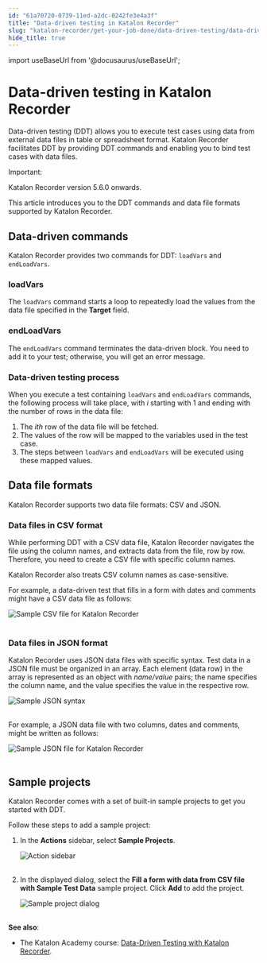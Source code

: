```yaml
---
id: "61a70720-0739-11ed-a2dc-0242fe3e4a3f"
title: "Data-driven testing in Katalon Recorder"
slug: "katalon-recorder/get-your-job-done/data-driven-testing/data-driven-testing-in-katalon-recorder"
hide_title: true
---
```

import useBaseUrl from '@docusaurus/useBaseUrl';


# <a id="id" class="anchor_top_offset"/><a id="ariaid-title1" class="anchor_top_offset"/>Data-driven testing in Katalon Recorder

<p xmlns="http://www.w3.org/1999/xhtml" className="p">Data-driven testing (DDT) allows you to execute test cases using   data from external data files in table or spreadsheet format.   Katalon Recorder facilitates DDT by providing DDT commands and   enabling you to bind test cases with data files.</p> 
<div xmlns="http://www.w3.org/1999/xhtml" className="note important note_important"><span className="note__title">Important:</span> 
  <p className="p">Katalon Recorder version 5.6.0 onwards.</p>
</div>
<p xmlns="http://www.w3.org/1999/xhtml" className="p">This article introduces you to the DDT commands and data file   formats supported by Katalon Recorder.</p> 
    

## <a id="id_1" class="anchor_top_offset"/>Data-driven commands

    
      
<p xmlns="http://www.w3.org/1999/xhtml" className="p">Katalon Recorder provides two commands for DDT:   <code className="ph codeph">loadVars</code> and <code className="ph codeph">endLoadVars</code>.</p> 
    
              
      

### <a id="id_2" class="anchor_top_offset"/>loadVars

      
        
<p xmlns="http://www.w3.org/1999/xhtml" className="p">The <code className="ph codeph">loadVars</code> command starts a loop to repeatedly   load the values from the data file specified in the   <strong className="ph b">Target</strong> field.</p> 
      
    
      

### <a id="id_3" class="anchor_top_offset"/>endLoadVars

      
        
<p xmlns="http://www.w3.org/1999/xhtml" className="p">The <code className="ph codeph">endLoadVars</code> command terminates the data-driven   block. You need to add it to your test; otherwise, you will get an   error message.</p> 
      
    
      

### <a id="id_4" class="anchor_top_offset"/>Data-driven testing process

      
        
<p xmlns="http://www.w3.org/1999/xhtml" className="p">When you execute a test containing <code className="ph codeph">loadVars</code> and   <code className="ph codeph">endLoadVars</code> commands, the following process will take   place, with <em className="ph i">i</em> starting with 1 and ending with the number   of rows in the data file:</p> 
        
<ol xmlns="http://www.w3.org/1999/xhtml" className="ol">   <li className="li">The <em className="ph i">ith</em> row of the data file will be fetched.</li>   <li className="li">The values of the row will be mapped to the variables used in     the test case.</li>   <li className="li">The steps between <code className="ph codeph">loadVars</code> and     <code className="ph codeph">endLoadVars</code> will be executed using these mapped     values.</li> </ol> 
      
    
    

## <a id="id_5" class="anchor_top_offset"/>Data file formats

    
      
<p xmlns="http://www.w3.org/1999/xhtml" className="p">Katalon Recorder supports two data file formats: CSV and   JSON.</p> 
    
          
      

### <a id="id_6" class="anchor_top_offset"/>Data files in CSV format

      
        
<p xmlns="http://www.w3.org/1999/xhtml" className="p">While performing DDT with a CSV data file, Katalon Recorder   navigates the file using the column names, and extracts data from   the file, row by row. Therefore, you need to create a CSV file with   specific column names.</p> 
        
<p xmlns="http://www.w3.org/1999/xhtml" className="p">Katalon Recorder also treats CSV column names as   case-sensitive.</p> 
        
<p xmlns="http://www.w3.org/1999/xhtml" className="p">For example, a data-driven test that fills in a form with dates   and comments might have a CSV data file as follows:</p> 
        
<p xmlns="http://www.w3.org/1999/xhtml" className="p">   <img className="image" src={useBaseUrl("https://github.com/katalon-studio/docs-images/raw/master/katalon-recorder/docs/ddt-guide/KR-Sample-CSV-file.png")} alt="Sample CSV file for Katalon Recorder" /><br /><br /> </p> 
      
    
      

### <a id="id_7" class="anchor_top_offset"/>Data files in JSON format

      
        
<p xmlns="http://www.w3.org/1999/xhtml" className="p">Katalon Recorder uses JSON data files with specific syntax. Test   data in a JSON file must be organized in an array. Each element   (data row) in the array is represented as an object with   <em className="ph i">name/value</em> pairs; the name specifies the column name, and   the value specifies the value in the respective row.</p> 
        
<p xmlns="http://www.w3.org/1999/xhtml" className="p">   <img className="image" src={useBaseUrl("https://github.com/katalon-studio/docs-images/raw/master/katalon-recorder/docs/ddt-guide/KR-DDT-Sample-JSON-syntax.png")} alt="Sample JSON syntax" /><br /><br /> </p> 
        
<p xmlns="http://www.w3.org/1999/xhtml" className="p">For example, a JSON data file with two columns, dates and   comments, might be written as follows:</p> 
        
<p xmlns="http://www.w3.org/1999/xhtml" className="p">   <img className="image" src={useBaseUrl("https://github.com/katalon-studio/docs-images/raw/master/katalon-recorder/docs/ddt-guide/KR-Sample-JSON-file.png")} alt="Sample JSON file for Katalon Recorder" /><br /><br /> </p> 
      
    

## <a id="id_8" class="anchor_top_offset"/>Sample projects

<p xmlns="http://www.w3.org/1999/xhtml" className="p">Katalon Recorder comes with a set of built-in sample projects to   get you started with DDT.</p> 
<p xmlns="http://www.w3.org/1999/xhtml" className="p">Follow these steps to add a sample project:</p> 
<ol xmlns="http://www.w3.org/1999/xhtml" className="ol"><li className="li">     <p className="p">In the <strong className="ph b">Actions</strong> sidebar, select <strong className="ph b">Sample         Projects</strong>.</p>     <p className="p">       <img className="image" src={useBaseUrl("https://github.com/katalon-studio/docs-images/raw/master/katalon-recorder/docs/ddt-guide/KR-Action-sidebar-Sample-Projects.png")} alt="Action sidebar" /><br /><br />     </p>   </li><li className="li">     <p className="p">In the displayed dialog, select the <strong className="ph b">Fill a form with         data from CSV file with Sample Test Data</strong> sample project.       Click <strong className="ph b">Add</strong> to add the project.</p>     <p className="p">       <img className="image" src={useBaseUrl("https://github.com/katalon-studio/docs-images/raw/master/katalon-recorder/docs/ddt-guide/KR-Sample-Project-dialog.png")} alt="Sample project dialog" /><br /><br />     </p>   </li></ol> 
<div xmlns="http://www.w3.org/1999/xhtml" className="p">
  <strong className="ph b">See also</strong>: <ul className="ul"><li className="li"><p className="p">The Katalon Academy course: <a className="xref j-external-link" href="https://academy.katalon.com/courses/katalon-recorder-data-driven-testing/" target="_blank">Data-Driven
          Testing with Katalon Recorder</a>.</p></li></ul></div>
